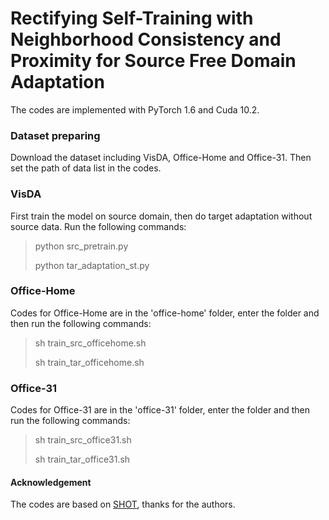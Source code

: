 # Rectifying Self-Training with Neighborhood Consistency and Proximity for Source Free Domain Adaptation

The codes are implemented with PyTorch 1.6 and Cuda 10.2.

### Dataset preparing

Download the dataset including VisDA, Office-Home and Office-31. Then set the path of data list in the codes. 


### VisDA

First train the model on source domain, then do target adaptation without source data. Run the following commands:
> python src_pretrain.py
>
> python tar_adaptation_st.py

### Office-Home

Codes for Office-Home are in the 'office-home' folder, enter the folder and then run the following commands:

> sh train_src_officehome.sh
>
> sh train_tar_officehome.sh


### Office-31

Codes for Office-31 are in the 'office-31' folder, enter the folder and then run the following commands:

> sh train_src_office31.sh
>
> sh train_tar_office31.sh


#### Acknowledgement

The codes are based on [SHOT](https://github.com/tim-learn/SHOT),  thanks for the authors.